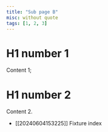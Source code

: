 ```yaml
---
title: "Sub page B"
misc: without quote
tags: [1, 2, 3]
---
```


H1 number 1
===========
Content 1;

# H1 number 2
Content 2.

- [[20240604153225]] Fixture index
